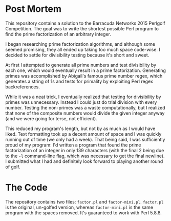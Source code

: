 # Post Mortem

This repository contains a solution to the Barracuda Networks 2015 Perlgolf Competition. The goal was to write the shortest possible Perl program to find the prime factorization of an arbitrary integer.

I began researching prime factorization algorithms, and although some seemed promising, they all ended up taking too much space code-wise. I decided to settle for divisibility testing because it's short and sweet.

At first I attempted to generate all prime numbers and test divisibility by each one, which would eventually result in a prime factorization. Generating primes was accomplished by Abigail's famous prime number regex, which generates a string of 1s and tests for primality by exploiting Perl regex backreferences.

While it was a neat trick, I eventually realized that testing for divisibility by primes was unnecessary. Instead I could just do trial division with every number. Testing the non-primes was a waste computationally, but I realized that none of the composite numbers would divide the given integer anyway (and we were going for terse, not efficient).

This reduced my program's length, but not by as much as I would have liked. Text formatting took up a decent amount of space and I was quickly running out of time (we only had a week). That being said, I was sufficiently proud of my program: I'd written a program that found the prime factorization of an integer in only 139 characters (with the final 2 being due to the `-l` command-line flag, which was necessary to get the final newline). I submitted what I had and definitely look forward to playing another round of golf.

# The Code
The repository contains two files: `factor.pl` and `factor-mini.pl`. `factor.pl` is the original, un-golfed version, whereas `factor-mini.pl` is the same program with the spaces removed. It's guaranteed to work with Perl 5.8.8.
